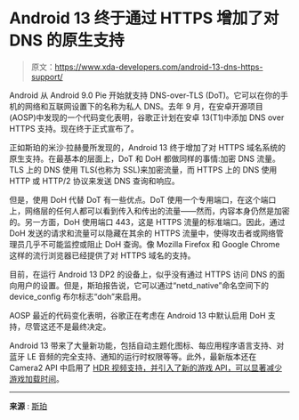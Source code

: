 # Android 13 终于通过 HTTPS 增加了对 DNS 的原生支持

> 原文：<https://www.xda-developers.com/android-13-dns-https-support/>

Android 从 Android 9.0 Pie 开始就支持 DNS-over-TLS (DoT)。它可以在你的手机的网络和互联网设置下的名称为私人 DNS。去年 9 月，在安卓开源项目(AOSP)中发现的一个代码变化表明，谷歌正计划在安卓 13(T1)中添加 DNS over HTTPS 支持。现在终于正式宣布了。

正如斯珀的米沙·拉赫曼所发现的，Android 13 终于增加了对 HTTPS 域名系统的原生支持。在最基本的层面上，DoT 和 DoH 都做同样的事情:加密 DNS 流量。TLS 上的 DNS 使用 TLS(也称为 SSL)来加密流量，而 HTTPS 上的 DNS 使用 HTTP 或 HTTP/2 协议来发送 DNS 查询和响应。

但是，使用 DoH 代替 DoT 有一些优点。DoT 使用一个专用端口，在这个端口上，网络层的任何人都可以看到传入和传出的流量——然而，内容本身仍然是加密的。另一方面，DoH 使用端口 443，这是 HTTPS 流量的标准端口。因此，通过 DoH 发送的请求和流量可以隐藏在其余的 HTTPS 流量中，使得攻击者或网络管理员几乎不可能监控或阻止 DoH 查询。像 Mozilla Firefox 和 Google Chrome 这样的流行浏览器已经提供了对 HTTPS 域名的支持。

目前，在运行 Android 13 DP2 的设备上，似乎没有通过 HTTPS 访问 DNS 的面向用户的设置。但是，斯珀报告说，它可以通过“netd_native”命名空间下的 device_config 布尔标志“doh”来启用。

AOSP 最近的代码变化表明，谷歌正在考虑在 Android 13 中默认启用 DoH 支持，尽管这还不是最终决定。

Android 13 带来了大量新功能，包括自动主题化图标、每应用程序语言支持、对蓝牙 LE 音频的完全支持、通知的运行时权限等等。此外，最新版本还在 Camera2 API 中启用了 [HDR 视频支持，并引入了新的](https://www.xda-developers.com/android-13-hdr-vide-stream-use-case-camera2-api/)[游戏 API，可以显著减少游戏加载时间](https://www.xda-developers.com/android-13-game-loading-mode-improvements/)。

* * *

**来源** : [斯珀](https://www.blog.esper.io/android-13-deep-dive/#dns_over_https)